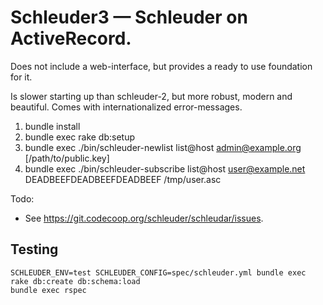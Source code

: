 Schleuder3 — Schleuder on ActiveRecord.
======================================

Does not include a web-interface, but provides a ready to use foundation for it.

Is slower starting up than schleuder-2, but more robust, modern and beautiful.
Comes with internationalized error-messages.

1. bundle install
2. bundle exec rake db:setup
3. bundle exec ./bin/schleuder-newlist list@host admin@example.org [/path/to/public.key]
4. bundle exec ./bin/schleuder-subscribe list@host user@example.net DEADBEEFDEADBEEFDEADBEEF /tmp/user.asc

Todo:
* See <https://git.codecoop.org/schleuder/schleudar/issues>.

## Testing

    SCHLEUDER_ENV=test SCHLEUDER_CONFIG=spec/schleuder.yml bundle exec rake db:create db:schema:load
    bundle exec rspec
